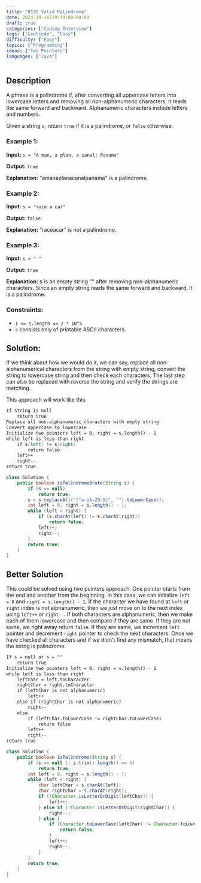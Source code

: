 ```yaml
---
title: "0125 Valid Palindrome"
date: 2023-10-18T19:39:00-04:00
draft: true
categories: ["Coding Interview"]
tags: ["Leetcode", "Easy"]
difficulty: ["Easy"]
topics: ["Programming"]
ideas: ["Two Pointers"]
languages: ["Java"]
---
```


## Description

A phrase is a palindrome if, after converting all uppercase letters into lowercase letters and removing all non-alphanumeric characters, it reads the same forward and backward. Alphanumeric characters include letters and numbers.

Given a string `s`, return `true` if it is a palindrome, or `false` otherwise.

### Example 1:

**Input:** `s = "A man, a plan, a canal: Panama"`

**Output:** `true`

**Explanation:** "amanaplanacanalpanama" is a palindrome.

### Example 2:

**Input:** `s = "race a car"`

**Output:** `false`

**Explanation:** "raceacar" is not a palindrome.

### Example 3:

**Input:** `s = " "`

**Output:** `true`

**Explanation:** s is an empty string "" after removing non-alphanumeric characters.
Since an empty string reads the same forward and backward, it is a palindrome.
 

### Constraints:

- `1 <= s.length <= 2 * 10^5`
- `s` consists only of printable ASCII characters.

## Solution:

If we think about how we would do it, we can say, replace all non-alphanumerical characters from the string with empty string, convert the string to lowercase string and then check each characters. The last step can also be replaced with reverse the string and verify the strings are matching.

This approach will work like this.

```markdown
If string is null
    return true
Replace all non-alphanumeric characters with empty string
Convert uppercase to lowercase
Initialize two pointers left = 0, right = s.length() - 1
while left is less than right
    if s[left] != s[right]
        return false
    left++
    right--
return true
```


```java
class Solution {
    public boolean isPalindromeBrute(String s) {
        if (s == null)
            return true;
        s = s.replaceAll("[^a-zA-Z0-9]", "").toLowerCase();
        int left = 0, right = s.length() - 1;
        while (left < right) {
            if (s.charAt(left) != s.charAt(right))
                return false;
            left++;
            right--;
        }
        return true;
    }
}
```

## Better Solution

This could be solved using two pointers approach. One pointer starts from the end and another from the beginning. In this case, we can initialize `left = 0` and `right = s.length() - 1`.
If the character we have found at `left` or `right` index is not alphanumeric, then we just move on to the next index using `left++` or `right--`.
If both characters are alphanumeric, then we make each of them lowercase and then compare if they are same. If they are not same, we right away return `false`. If they are same, we increment `left` pointer and decrement `right` pointer to check the next characters. Once we have checked all characters and if we didn't find any mismatch, that means the string is palindrome.

```markdown
If s = null or s = ""
    return true
Initialize two pointers left = 0, right = s.length() - 1
while left is less than right
    leftChar = left.toCharacter
    rightChar = right.toCharacter
    if (leftChar is not alphanumeric)
        left++
    else if (rightChar is not alphanumeric) 
        right--
    else 
        if (leftChar.toLowerCase != rightChar.toLowerCase)
            return false
        left++
        right--
return true
```

```java
class Solution {
    public boolean isPalindrome(String s) {
        if (s == null || s.trim().length() == 0)
            return true;
        int left = 0, right = s.length() - 1;
        while (left < right) {
            char leftChar = s.charAt(left);
            char rightChar = s.charAt(right);
            if (!Character.isLetterOrDigit(leftChar)) {
                left++;
            } else if (!Character.isLetterOrDigit(rightChar)) {
                right--;
            } else {
                if (Character.toLowerCase(leftChar) != Character.toLowerCase(rightChar)) {
                    return false;
                }
                left++;
                right--;
            }
        }
        return true;
    }
}
```

